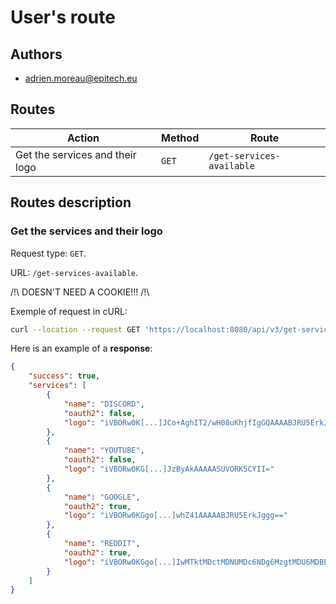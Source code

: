 # **User's route**

## **Authors**

- adrien.moreau@epitech.eu

## **Routes**

| Action | Method | Route |
| ---- | ---- | ---- |
| Get the services and their logo | `GET` | `/get-services-available` |

## **Routes description**

### **Get the services and their logo**

Request type: `GET`.

URL: `/get-services-available`.

/!\ DOESN'T NEED A COOKIE!!! /!\

Exemple of request in cURL:

```bash
curl --location --request GET 'https://localhost:8080/api/v3/get-services-available' \
```

Here is an example of a **response**:
```json
{
    "success": true,
    "services": [
        {
            "name": "DISCORD",
            "oauth2": false,
            "logo": "iVBORw0K[...]JCo+AghIT2/wH08uKhjfIgGQAAAABJRU5ErkJggg=="
        },
        {
            "name": "YOUTUBE",
            "oauth2": false,
            "logo": "iVBORw0KG[...]JzByAkAAAAASUVORK5CYII="
        },
        {
            "name": "GOOGLE",
            "oauth2": true,
            "logo": "iVBORw0KGgo[...]whZ41AAAAABJRU5ErkJggg=="
        },
        {
            "name": "REDDIT",
            "oauth2": true,
            "logo": "iVBORw0KGgo[...]IwMTktMDctMDNUMDc6NDg6MzgtMDU6MDBEI/WPAAAAAElFTkSuQmCC"
        }
    ]
}
```